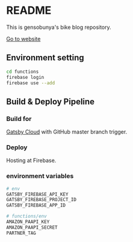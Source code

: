 # README

This is gensobunya's bike blog repository.

[Go to website](http://blog.gensobunya.net)

## Environment setting

```bash
cd functions
firebase login
firebase use --add
```

## Build & Deploy Pipeline

### Build for

[Gatsby Cloud](https://www.gatsbyjs.com/cloud/) with GitHub master branch trigger.

### Deploy

Hosting at Firebase.

### environment variables

```bash
# env
GATSBY_FIREBASE_API_KEY
GATSBY_FIREBASE_PROJECT_ID
GATSBY_FIREBASE_APP_ID

# functions/env
AMAZON_PAAPI_KEY
AMAZON_PAAPI_SECRET
PARTNER_TAG
```
